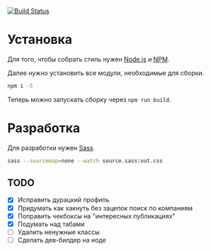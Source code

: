 [![Build Status](https://travis-ci.org/BANOnotIT/HabrDarkSide.svg?branch=master)](https://travis-ci.org/BANOnotIT/HabrDarkSide)

# Установка
Для того, чтобы собрать стиль нужен [Node.js][node] и [NPM][npm].

Далее нужно установить все модули, необходимые для сборки.
```bash
npm i -S
```
Теперь можно запускать сборку через `npm run build`.

# Разработка
Для разработки нужен [Sass][sass].

```bash
sass --sourcemap=none --watch source.sass:out.css
```
[npm]: https://www.npmjs.com/get-npm
[sass]: http://sass-lang.com/install
[node]: http://nodejs.org/

## TODO
- [x] Исправить дурацкий профиль
- [x] Придумать как хакнуть без зацепок поиск по компаниям
- [x] Поправить чекбоксы на "интересных публикациях"
- [x] Подумать над табами
- [ ] Удалить ненужные классы
- [ ] Сделать дев-билдер на ноде

